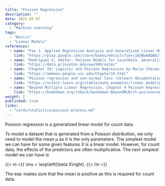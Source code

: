 ```yaml
---
title: "Poisson Regression"
description: ""
date: 2021-05-07
category:
  - "Machine Learning"
tags:
  - "Basics"
  - "Linear Models"
references:
  - name: "Fox J. Applied Regression Analysis and Generalized Linear Models. SAGE Publications; 2015. Available: https://play.google.com/store/books/details?id=cjB3BwAAQBAJ"
    link: "https://play.google.com/store/books/details?id=cjB3BwAAQBAJ"
  - name: "Rodríguez G, editor. Poisson Models for CountData. Generalized Linear Models. Available: https://data.princeton.edu/wws509/notes"
    link: "https://data.princeton.edu/wws509/notes"
  - name: "Chapter 19: Logistic and Poisson Regression by Marie Chesaniuk"
    link: "https://ademos.people.uic.edu/Chapter19.html"
  - name: "Poisson regression and non-normal loss (sklearn documentation)"
    link: "https://scikit-learn.org/stable/auto_examples/linear_model/plot_poisson_regression_non_normal_loss.html"
  - name: "Beyond Multiple Linear Regression, Chapter 4 Poisson Regression"
    link: "https://bookdown.org/roback/bookdown-BeyondMLR/ch-poissonreg.html"
weight: 2
published: true
links:
  - "cards/statistics/poisson-process.md"
---
```


Poisson regression is a generalized linear model for count data.

To model a dataset that is generated from a Poisson distribution, we only need to model the mean $\mu$ as it is the only parameters. The simplest model we can have for some given features $X$ is a linear model. However, for count data, the effects of the predictors are often multiplicative. The next simplest model we can have is

{{< m >}}
\mu = \exp\left(\beta X\right).
{{< /m >}}

The $\exp$ makes sure that the mean is positive as this is required for count data.

